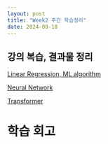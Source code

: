 ```yaml
---
layout: post
title: "Week2 주간 학습정리"
date: 2024-08-18
---
```


## 강의 복습, 결과물 정리

[Linear Regression, ML algorithm](http://localhost:4000/2024/08/12/%ED%95%99%EC%8A%B5%EC%A0%95%EB%A6%AC.html)

[Neural Network]()

[Transformer]()

# 학습 회고

